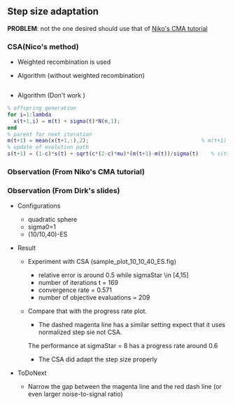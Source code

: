 ## Step size adaptation


**PROBLEM**: not the one desired should use that of [Niko's CMA tutorial](http://www.cmap.polytechnique.fr/~nikolaus.hansen/handout2006.pdf) 


### CSA(Nico's method)

- Weighted recombination is used 




- Algorithm (without weighted recombination)
```matlab

```


- Algorithm (Don't work )


```matlab
% offspring generation
for i=1:lambda
  x(t+1,i) = m(t) + sigma(t)*N(n,1);
end
% parent for next iteration
m(t+1) = mean(x(t+1,:),2);                                    % m(t+1) = m(t) + mean(x(t+1,:)-m(t),2); 
% update of evolution path 
s(t+1) = (1-c)*s(t) + sqrt(c*(2-c)*mu)*(m(t+1)-m(t))/sigma(t)    % s(t+1) = (1-c)*s(t) + sqrt(c*(2-c)*mu)*z; where z is the mean of mu randn(n,1)


```

### Observation (From Niko's CMA tutorial)



### Observation (From Dirk's slides)

- Configurations
    - quadratic sphere
    - sigma0=1
    - (10/10,40)-ES
- Result    
  - Experiment with CSA (sample_plot_10_10_40_ES.fig)
    - relative error is around 0.5 while sigmaStar \in [4,15] 
    - number of iterations t = 169
    - convergence rate = 0.571
    - number of objective evaluations = 209

  - Compare that with the progress rate plot.
      - The dashed magenta line has a similar setting expect that it uses normalized step sie not CSA. 

      The performance at sigmaStar = 8 has a progress rate around 0.6 
      - The CSA did adapt the step size properly

- ToDoNext
  
  - Narrow the gap between the magenta line and the red dash line (or even larger noise-to-signal ratio)
